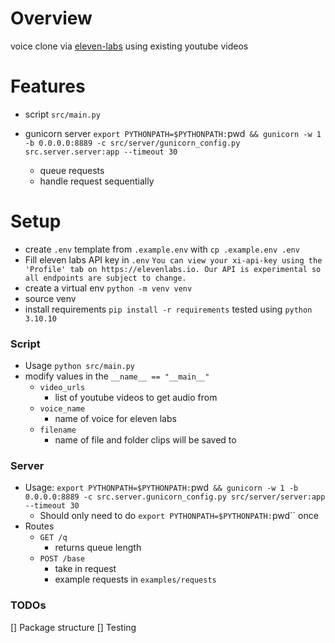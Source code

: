 # Overview

voice clone via [eleven-labs](https://elevenlabs.io/) using existing youtube videos

# Features
- script `src/main.py` 

- gunicorn server `export PYTHONPATH=$PYTHONPATH:`pwd` && gunicorn -w 1 -b 0.0.0.0:8889 -c src/server/gunicorn_config.py src.server.server:app --timeout 30`
    - queue requests
    - handle request sequentially

# Setup

- create `.env` template from `.example.env` with `cp .example.env .env`
- Fill eleven labs API key in `.env`
`You can view your xi-api-key using the 'Profile' tab on https://elevenlabs.io. Our API is experimental so all endpoints are subject to change.`
- create a virtual env `python -m venv venv`
- source venv
- install requirements `pip install -r requirements` tested using `python 3.10.10`

### Script
- Usage `python src/main.py`
- modify values in the `__name__ == "__main__"`
    - `video_urls` 
        - list of youtube videos to get audio from
    - `voice_name`
        - name of voice for eleven labs
    - `filename`
        - name of file and folder clips will be saved to

### Server
- Usage: `export PYTHONPATH=$PYTHONPATH:`pwd` && gunicorn -w 1 -b 0.0.0.0:8889 -c src.server.gunicorn_config.py src/server/server:app --timeout 30`
    - Should only need to do `export PYTHONPATH=$PYTHONPATH:`pwd`` once
- Routes
    - `GET /q`
        - returns queue length
    - `POST /base`
        - take in request
        - example requests in `examples/requests`

### TODOs
[] Package structure
[] Testing

